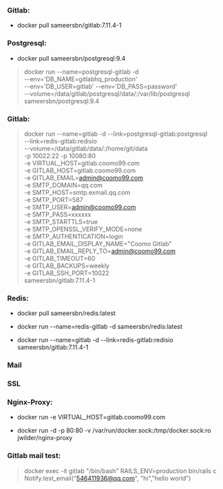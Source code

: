 ### Gitlab:
- docker pull sameersbn/gitlab:7.11.4-1

### Postgresql:
- docker pull sameersbn/postgresql:9.4

>docker run --name=postgresql-gitlab -d \
  --env='DB_NAME=gitlabhq_production' \
  --env='DB_USER=gitlab' --env='DB_PASS=password' \
  --volume=/data/gitlab/postgresql/data/:/var/lib/postgresql \
  sameersbn/postgresql:9.4

### Gitlab:
>docker run --name=gitlab -d --link=postgresql-gitlab:postgresql \
  --link=redis-gitlab:redisio \
  --volume=/data/gitlab/data/:/home/git/data \
  -p 10022:22 -p 10080:80 \
  -e VIRTUAL_HOST=gitlab.coomo99.com \
  -e GITLAB_HOST=gitlab.coomo99.com \
  -e GITLAB_EMAIL=admin@coomo99.com \
  -e SMTP_DOMAIN=qq.com \
  -e SMTP_HOST=smtp.exmail.qq.com \
  -e SMTP_PORT=587 \
  -e SMTP_USER=admin@coomo99.com \
  -e SMTP_PASS=xxxxxx \
  -e SMTP_STARTTLS=true \
  -e SMTP_OPENSSL_VERIFY_MODE=none \
  -e SMTP_AUTHENTICATION=login \
  -e GITLAB_EMAIL_DISPLAY_NAME="Coomo Gitlab" \
  -e GITLAB_EMAIL_REPLY_TO=admin@coomo99.com \
  -e GITLAB_TIMEOUT=60 \
  -e GITLAB_BACKUPS=weekly \
  -e GITLAB_SSH_PORT=10022 \
  sameersbn/gitlab:7.11.4-1

### Redis:
- docker pull sameersbn/redis:latest

- docker run --name=redis-gitlab -d sameersbn/redis:latest

- docker run --name=gitlab -d --link=redis-gitlab:redisio \
  sameersbn/gitlab:7.11.4-1

### Mail

### SSL

### Nginx-Proxy:
- docker run -e VIRTUAL_HOST=gitlab.coomo99.com

- docker run -d -p 80:80 -v /var/run/docker.sock:/tmp/docker.sock:ro jwilder/nginx-proxy


###  Gitlab mail test:

>docker exec -it gitlab "/bin/bash"
RAILS_ENV=production bin/rails c
Notify.test_email("546411936@qq.com", "hi","hello world")
